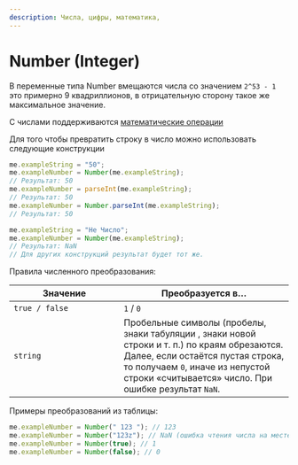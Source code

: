 ```yaml
---
description: Числа, цифры, математика,
---
```


# Number (Integer)

В переменные типа Number вмещаются числа со значением `2^53 - 1`  это примерно 9 квадриллионов, в отрицательную сторону такое же максимальное значение.

С числами поддерживаются [математические операции](../operatory-matematicheskie.md)

Для того чтобы превратить строку в число можно использовать следующие конструкции

```javascript
me.exampleString = "50";
me.exampleNumber = Number(me.exampleString);
// Результат: 50
me.exampleNumber = parseInt(me.exampleString);
// Результат: 50
me.exampleNumber = Number.parseInt(me.exampleString);
// Результат: 50

me.exampleString = "Не Число";
me.exampleNumber = Number(me.exampleString);
// Результат: NaN
// Для других конструкций результат будет тот же.
```

Правила численного преобразования:

<table><thead><tr><th width="182.5">Значение</th><th>Преобразуется в…</th></tr></thead><tbody><tr><td><code>true / false</code></td><td><code>1</code> / <code>0</code></td></tr><tr><td><code>string</code></td><td>Пробельные символы (пробелы, знаки табуляции , знаки новой строки  и т. п.) по краям обрезаются. Далее, если остаётся пустая строка, то получаем <code>0</code>, иначе из непустой строки «считывается» число. При ошибке результат <code>NaN</code>.</td></tr></tbody></table>

Примеры преобразований из таблицы:

```javascript
me.exampleNumber = Number(" 123 "); // 123 
me.exampleNumber = Number("123z"); // NaN (ошибка чтения числа на месте символа "z") 
me.exampleNumber = Number(true); // 1 
me.exampleNumber = Number(false); // 0
```
